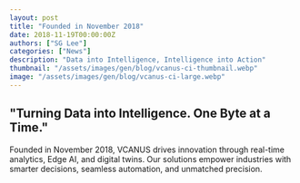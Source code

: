 ```yaml
---
layout: post
title: "Founded in November 2018"
date: 2018-11-19T00:00:00Z
authors: ["SG Lee"]
categories: ["News"]
description: "Data into Intelligence, Intelligence into Action"
thumbnail: "/assets/images/gen/blog/vcanus-ci-thumbnail.webp"
image: "/assets/images/gen/blog/vcanus-ci-large.webp"
---
```


## "Turning Data into Intelligence. One Byte at a Time."

Founded in November 2018, VCANUS drives innovation through real-time analytics, Edge AI, and digital twins. Our solutions empower industries with smarter decisions, seamless automation, and unmatched precision.
